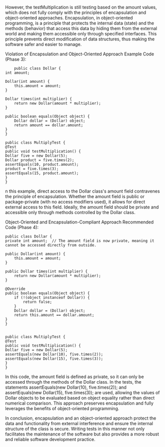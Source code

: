 
However, the testMultiplication is still testing based on the amount values,
which does not fully comply with the principles of encapsulation and object-oriented approaches. 
Encapsulation, in object-oriented programming, is 
a principle that protects the internal data (state) and the methods (behavior) 
that access this data by hiding them from the external world and making them accessible 
only through specified interfaces. This principle prevents direct modification of data structures, 
thus making the software safer and easier to manage.

Violation of Encapsulation and Object-Oriented Approach
Example Code (Phase 3):

        public class Dollar {
    int amount;

    Dollar(int amount) {
        this.amount = amount;
    }

    Dollar times(int multiplier) {
        return new Dollar(amount * multiplier);
    }

    public boolean equals(Object object) {
        Dollar dollar = (Dollar) object;
        return amount == dollar.amount;
    }
    }
    
    public class MultiplyTest {
    @Test
    public void testMultiplication() {
    Dollar five = new Dollar(5);
    Dollar product = five.times(2);
    assertEquals(10, product.amount);
    product = five.times(3);
    assertEquals(15, product.amount);
    }
    }
n this example, 
direct access to the Dollar class's amount field contravenes the principle of encapsulation. 
Whether the amount field is public or package-private (with no access modifiers used), 
it allows for direct external access to this field. 
Ideally, the amount field should be private and accessible only through methods controlled 
by the Dollar class.

Object-Oriented and Encapsulation-Compliant Approach
Recommended Code (Phase 4):

    public class Dollar {
    private int amount;  // The amount field is now private, meaning it cannot be accessed directly from outside.

    public Dollar(int amount) {
        this.amount = amount;
    }

    public Dollar times(int multiplier) {
        return new Dollar(amount * multiplier);
    }

    @Override
    public boolean equals(Object object) {
        if (!(object instanceof Dollar)) {
            return false;
        }
        Dollar dollar = (Dollar) object;
        return this.amount == dollar.amount;
    }
    }
    

    public class MultiplyTest {
    @Test
    public void testMultiplication() {
    Dollar five = new Dollar(5);
    assertEquals(new Dollar(10), five.times(2));
    assertEquals(new Dollar(15), five.times(3));
    }
    }
In this code, the amount field is defined as private, 
so it can only be accessed through the methods of the Dollar class. 
In the tests, the statements assertEquals(new Dollar(10), five.times(2)); 
and assertEquals(new Dollar(15), five.times(3)); are used, 
allowing the values of Dollar objects to be evaluated based on object equality 
rather than direct numerical comparison. This approach preserves encapsulation 
and fully leverages the benefits of object-oriented programming.

In conclusion, encapsulation and an object-oriented approach protect the data 
and functionality from external interference and ensure the internal structure of the class is secure. 
Writing tests in this manner not only facilitates the maintenance of the software 
but also provides a more robust and reliable software development practice.







